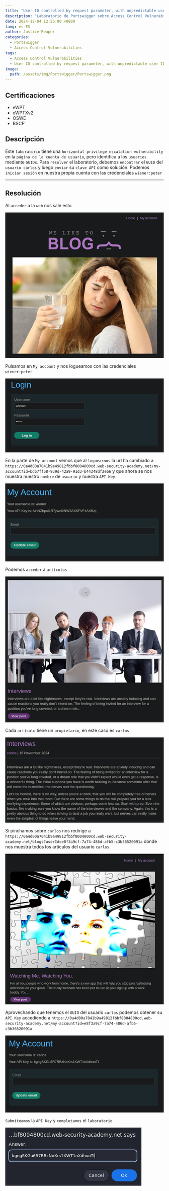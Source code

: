 ```yaml
---
title: "User ID controlled by request parameter, with unpredictable user IDs"
description: "Laboratorio de Portswigger sobre Access Control Vulnerabilities"
date: 2024-12-04 12:26:00 +0800
lang: es-ES
author: Justice-Reaper
categories:
  - Portswigger
  - Access Control Vulnerabilities
tags:
  - Access Control Vulnerabilities
  - User ID controlled by request parameter, with unpredictable user IDs
image:
  path: /assets/img/Portswigger/Portswigger.png
---
```


## Certificaciones

- eWPT
- eWPTXv2
- OSWE
- BSCP
  
## Descripción

Este `laboratorio` tiene una `horizontal privilege escalation vulnerability` en la `página de la cuenta de usuario`, pero identifica a los `usuarios` mediante `GUIDs`. Para `resolver` el laboratorio, debemos `encontrar` el `GUID` del `usuario carlos` y luego `enviar` su `clave API` como solución. Podemos `iniciar sesión` en nuestra propia cuenta con las credenciales `wiener:peter`

---

## Resolución

Al `acceder` a la `web` nos sale esto

![](/assets/img/Access-Control-Lab-6/image_1.png)

Pulsamos en `My account` y nos logueamos con las credenciales `wiener:peter`

![](/assets/img/Access-Control-Lab-6/image_2.png)

En la parte de `My account` vemos que al `loguearnos` la url ha cambiado a `https://0a4d00a7041b9a49812fbbf8004800cd.web-security-academy.net/my-account?id=bdb7ff58-939d-42a9-91d3-b44348df2eb6` y que ahora se nos muestra nuestro `nombre` de `usuario` y nuestra `API Key`

![](/assets/img/Access-Control-Lab-6/image_3.png)

Podemos `acceder` a `artículos`

![](/assets/img/Access-Control-Lab-6/image_4.png)

Cada `artículo` tiene un `propietario`, en este caso es `carlos`

![](/assets/img/Access-Control-Lab-6/image_5.png)

Si pinchamos sobre `carlos` nos redirige a `https://0a4d00a7041b9a49812fbbf8004800cd.web-security-academy.net/blogs?userId=e8f3a9cf-7a74-486d-afb5-c3b36520091a` donde nos muestra todos los artículos del usuario `carlos`

![](/assets/img/Access-Control-Lab-6/image_6.png)

Aprovechando que tenemos el `GUID` del usuario `carlos` podemos obtener su `API Key` accediendo a `https://0a4d00a7041b9a49812fbbf8004800cd.web-security-academy.net/my-account?id=e8f3a9cf-7a74-486d-afb5-c3b36520091a`

![](/assets/img/Access-Control-Lab-6/image_7.png)

`Submiteamos` la  `API Key` y `completamos` el `laboratorio`

![](/assets/img/Access-Control-Lab-6/image_8.png)
